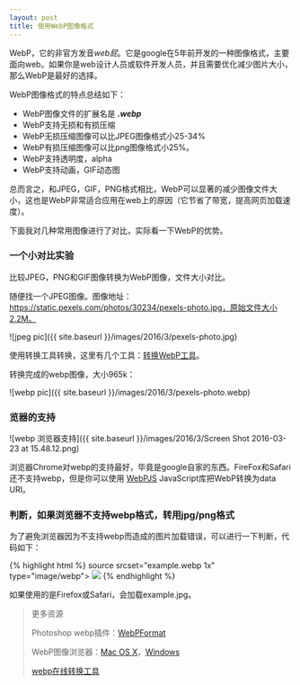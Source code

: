 ```yaml
---
layout: post
title: 使用WebP图像格式
---
```


WebP，它的非官方发音*web屁*。它是google在5年前开发的一种图像格式，主要面向web。如果你是web设计人员或软件开发人员，并且需要优化减少图片大小，那么WebP是最好的选择。

WebP图像格式的特点总结如下：

* WebP图像文件的扩展名是 **_.webp_**
* WebP支持无损和有损压缩
* WebP无损压缩图像可以比JPEG图像格式小25-34%
* WebP有损压缩图像可以比png图像格式小25%。
* WebP支持透明度，alpha
* WebP支持动画，GIF动态图

总而言之，和JPEG，GIF，PNG格式相比，WebP可以显著的减少图像文件大小，这也是WebP非常适合应用在web上的原因（它节省了带宽，提高网页加载速度）。

下面我对几种常用图像进行了对比，实际看一下WebP的优势。

### 一个小对比实验

比较JPEG，PNG和GIF图像转换为WebP图像，文件大小对比。

随便找一个JPEG图像。图像地址：https://static.pexels.com/photos/30234/pexels-photo.jpg，原始文件大小2.2M。

![jpeg pic]({{ site.baseurl }}/images/2016/3/pexels-photo.jpg)

使用转换工具转换，这里有几个工具：[转换WebP工具](http://blog.topspeedsnail.com/archives/4032)。

转换完成的webp图像，大小965k：

![webp pic]({{ site.baseurl }}/images/2016/3/pexels-photo.webp)

### 览器的支持

![webp 浏览器支持]({{ site.baseurl }}/images/2016/3/Screen Shot 2016-03-23 at 15.48.12.png)

浏览器Chrome对webp的支持最好，毕竟是google自家的东西。FireFox和Safari还不支持webp，但是你可以使用 [WebPJS](http://webpjs.appspot.com/) JavaScript库把WebP转换为data URI。

### 判断，如果浏览器不支持webp格式，转用jpg/png格式

为了避免浏览器因为不支持webp而造成的图片加载错误，可以进行一下判断，代码如下：

{% highlight html %}
<picture>
    source srcset="example.webp 1x" type="image/webp">
    <img src="example.jpg">
</picture>
{% endhighlight %}

如果使用的是Firefox或Safari，会加载example.jpg。

> 更多资源
>
> Photoshop webp插件：[WebPFormat](http://telegraphics.com.au/sw/product/WebPFormat)
>
> WebP图像浏览器：[Mac OS X](https://github.com/emin/WebPQuickLook)，[Windows](https://developers.google.com/speed/webp/docs/webp_codec?hl=en)
>
> [webp在线转换工具](http://image.online-convert.com/convert-to-webp)